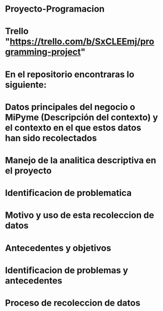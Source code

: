 # Proyecto-Programacion
# Trello "https://trello.com/b/SxCLEEmj/programming-project"

# En el repositorio encontraras lo siguiente:

# Datos principales del negocio o MiPyme (Descripción del contexto) y el contexto en el que estos datos han sido recolectados
# Manejo de la analitica descriptiva en el proyecto
# Identificacion de problematica
# Motivo y uso de esta recoleccion de datos
# Antecedentes y objetivos
# Identificacion de problemas y antecedentes
# Proceso de recoleccion de datos
